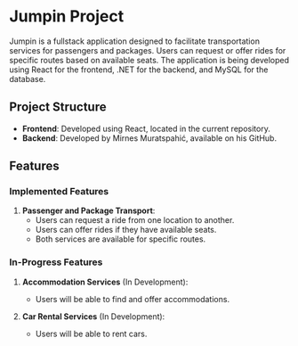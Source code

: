 # Jumpin Project

Jumpin is a fullstack application designed to facilitate transportation services for passengers and packages. Users can request or offer rides for specific routes based on available seats. The application is being developed using React for the frontend, .NET for the backend, and MySQL for the database.

## Project Structure

- **Frontend**: Developed using React, located in the current repository.
- **Backend**: Developed by Mirnes Muratspahić, available on his GitHub.

## Features

### Implemented Features

1. **Passenger and Package Transport**:
   - Users can request a ride from one location to another.
   - Users can offer rides if they have available seats.
   - Both services are available for specific routes.

### In-Progress Features

1. **Accommodation Services** (In Development):
   - Users will be able to find and offer accommodations.

2. **Car Rental Services** (In Development):
   - Users will be able to rent cars.
